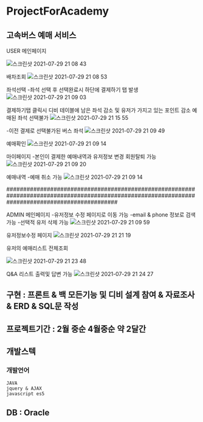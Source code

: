 # ProjectForAcademy

## 고속버스 예매 서비스 


USER 메인페이지 

![스크린샷 2021-07-29 21 08 43](https://user-images.githubusercontent.com/75287634/127489371-11bec4dc-fe3d-4bec-b360-2cbc39d9a3b7.png)

배차조회
![스크린샷 2021-07-29 21 08 53](https://user-images.githubusercontent.com/75287634/127489566-fb387fdb-610a-4e0c-8f81-8d48569107f2.png)

좌석선택
-좌석 선택 후 선택완료시 하단에 결제하기 탭 발생 
![스크린샷 2021-07-29 21 09 03](https://user-images.githubusercontent.com/75287634/127489766-adf8ab6e-7c15-4eeb-b4da-b29add4017d4.png)

결제하기탭 클릭시 디비 테이블에 남은 좌석 감소 및 유저가 가지고 있는 포인트 감소 예매된 좌석 선택불가 
![스크린샷 2021-07-29 21 15 55](https://user-images.githubusercontent.com/75287634/127490146-c41a8ecb-4830-4fdd-9adc-caff48a317d1.png)

-이전 결제로 선택불가된 버스 좌석
![스크린샷 2021-07-29 21 09 49](https://user-images.githubusercontent.com/75287634/127490657-67da9380-8fba-417d-932c-23993be8fe12.png)

예매확인 
![스크린샷 2021-07-29 21 09 14](https://user-images.githubusercontent.com/75287634/127489858-fc9e1337-49c7-405f-9dae-ed1b9cc788a6.png)

마이페이지
-본인이 결제한 예매내역과 유저정보 변경 회원탈퇴 가능 
![스크린샷 2021-07-29 21 09 20](https://user-images.githubusercontent.com/75287634/127490241-c8867e55-b8fa-4eff-837c-bb425f3a7ff4.png)

예매내역
-예매 취소 가능
![스크린샷 2021-07-29 21 09 14](https://user-images.githubusercontent.com/75287634/127490467-e8cd7ead-8388-494c-8260-61f9cdc75c16.png)

#################################################################################################################################################

ADMIN 메인페이지
-유저정보 수정 페이지로 이동 가능 
-email & phone 정보로 검색가능
-선택적 유저 삭제 가능
![스크린샷 2021-07-29 21 09 59](https://user-images.githubusercontent.com/75287634/127490719-a1974cdc-c7fe-467e-9c34-97c9e4420080.png)

유저정보수정 페이지
![스크린샷 2021-07-29 21 21 19](https://user-images.githubusercontent.com/75287634/127490862-662afd2a-1a3f-4cb1-b375-ce13757eab91.png)

유저의 예매리스트 전체조회

![스크린샷 2021-07-29 21 23 48](https://user-images.githubusercontent.com/75287634/127491153-cc53edea-4644-4ae2-99ac-0d2c4f85fb37.png)

Q&A 리스트 출력및 답변 가능
![스크린샷 2021-07-29 21 24 27](https://user-images.githubusercontent.com/75287634/127491232-ec5edb98-a5de-4195-8f53-7210acd39f71.png)

## 구현 : 프론트 & 백 모든기능 및 디비 설계 참여 & 자료조사 & ERD & SQL문 작성 

## 프로젝트기간 : 2월 중순 4월중순 약 2달간 

## 개발스텍

  ### 개발언어 
    JAVA
    jquery & AJAX
    javascript es5

## DB : Oracle




